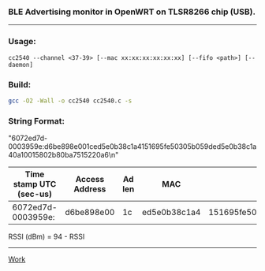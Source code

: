 ### BLE Advertising monitor in OpenWRT on TLSR8266 chip (USB).

---

### Usage:

```
cc2540 --channel <37-39> [--mac xx:xx:xx:xx:xx:xx] [--fifo <path>] [--daemon]
```

### Build:

```bash
gcc -O2 -Wall -o cc2540 cc2540.c -s
```

### String Format:

"6072ed7d-0003959e:d6be898e001ced5e0b38c1a4151695fe50305b059ded5e0b38c1a40a10015802b80ba7515220a6\n"

| Time stamp UTC (sec-us) | Access Address | Ad len | MAC          | Ad-data                                      | CRC    | RSSI | FCS  |
| ----------------------- | -------------- | ------ | ------------ | -------------------------------------------- | ------ | ---- | ---- |
|   6072ed7d-0003959e:    |   d6be898e00   |   1c   | ed5e0b38c1a4 | 151695fe50305b059ded5e0b38c1a40a10015802b80b | a75152 |  20  |  a6  |

RSSI (dBm) = 94 - RSSI 

---

[Work](https://www.youtube.com/watch?v=MqFcY5Hovpw)





